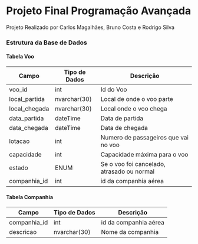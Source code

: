 # Projeto Final Programação Avançada
Projeto Realizado por Carlos Magalhães, Bruno Costa e Rodrigo Silva

### Estrutura da Base de Dados
#### Tabela Voo

|Campo|Tipo de Dados|Descrição|
|---|---|---|
|voo_id|int|Id do Voo|
|local_partida|nvarchar(30)|Local de onde o voo parte|
|local_chegada|nvarchar(30)|Local onde o voo chega|
|data_partida|dateTime|Data de partida|
|data_chegada|dateTime|Data de chegada|
|lotacao|int|Numero de passageiros que vai no voo|
|capacidade|int|Capacidade máxima para o voo|
|estado|ENUM|Se o voo foi cancelado, atrasado ou normal|
|companhia_id|int|id da companhia aérea|

#### Tabela Companhia

|Campo|Tipo de Dados|Descrição|
|---|---|---|
|companhia_id|int|id da companhia aérea|
|descricao|nvarchar(30)|Nome da companhia|
